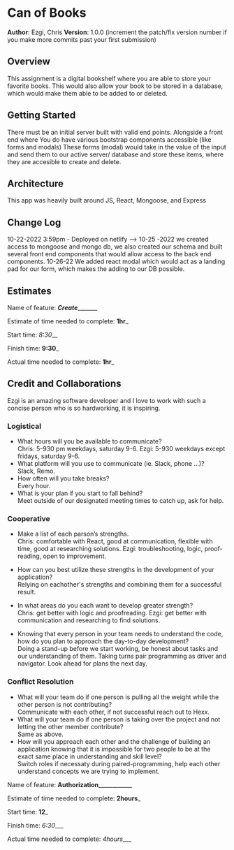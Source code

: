 # Can of Books

**Author**: Ezgi, Chris
**Version**: 1.0.0 (increment the patch/fix version number if you make more commits past your first submission)

## Overview

This assignment is a digital bookshelf where you are able to store your favorite books. This would also allow your book to be stored in a database, which would make them able to be added to or deleted.

## Getting Started

There must be an initial server built with valid end points. Alongside a front end where You do have various bootstrap components accessible (like forms and modals) These forms (modal) would take in the value of the input and send them to our active server/ database and store these items, where they are accesible to create and delete.

## Architecture

This app was heavily built around JS, React, Mongoose, and Express

## Change Log

10-22-2022 3:59pm - Deployed on netlify -->
10-25 -2022 we created access to mongoose and mongo db, we also created our schema and built several front end components that would allow access to the back end components.
10-26-22 We added react modal which would act as a landing pad for our form, which makes the adding to our DB possible.

## Estimates
<!-- See below -->
Name of feature: ___________Create__________________

Estimate of time needed to complete: __1hr___

Start time: _8:30___

Finish time: __9:30___

Actual time needed to complete: __1hr___

## Credit and Collaborations 

Ezgi is an amazing software developer and I love to work with such a concise person who is so hardworking, it is inspiring.

### Logistical

- What hours will you be available to communicate?  
    Chris: 5-930 pm weekdays, saturday 9-6.
    Ezgi: 5-930 weekdays except fridays, saturday 9-6.
- What platform will you use to communicate (ie. Slack, phone …)?  
    Slack, Remo.
- How often will you take breaks?  
    Every hour.
- What is your plan if you start to fall behind?  
    Meet outside of our designated meeting times to catch up, ask for help.

### Cooperative

- Make a list of each parson’s strengths.  
    Chris: comfortable with React, good at communication, flexible with time, good at researching solutions.
    Ezgi: troubleshooting, logic, proof-reading, open to improvement.

- How can you best utilize these strengths in the development of your application?  
    Relying on eachother's strengths and combining them for a successful result. 
- In what areas do you each want to develop greater strength?  
    Chris: get better with logic and proofreading.
    Ezgi: get better with communication and researching to find solutions.
- Knowing that every person in your team needs to understand the code, how do you plan to approach the day-to-day development?  
    Doing a stand-up before we start working, be honest about tasks and our understanding of them. Taking turns pair programming as driver and navigator. Look ahead for plans the next day. 

### Conflict Resolution

- What will your team do if one person is pulling all the weight while the other person is not contributing?  
    Communicate with each other, if not successful reach out to Hexx. 
- What will your team do if one person is taking over the project and not letting the other member contribute?  
    Same as above. 
- How will you approach each other and the challenge of building an application knowing that it is impossible for two people to be at the exact same place in understanding and skill level?  
    Switch roles if necessaty during paired-programming, help each other understand concepts we are trying to implement.

Name of feature: __________Authorization______________________

Estimate of time needed to complete: __2hours___

Start time: __12___

Finish time: _6:30____

Actual time needed to complete: _4hours____